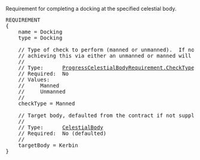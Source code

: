 Requirement for completing a docking at the specified celestial body.

<pre>
REQUIREMENT
{
    name = Docking
    type = Docking

    // Type of check to perform (manned or unmanned).  If not specified then
    // achieving this via either an unmanned or manned will count.
    //
    // Type:      <a href="Enumeration-Type">ProgressCelestialBodyRequirement.CheckType</a>
    // Required:  No
    // Values:
    //     Manned
    //     Unmanned
    //
    checkType = Manned

    // Target body, defaulted from the contract if not supplied.
    //
    // Type:      <a href="CelestialBody-Type">CelestialBody</a>
    // Required:  No (defaulted)
    //
    targetBody = Kerbin
}
</pre>
